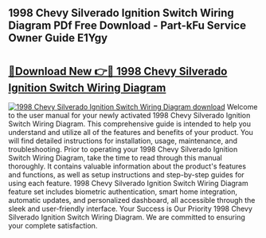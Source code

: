 ## 1998 Chevy Silverado Ignition Switch Wiring Diagram PDf Free Download - Part-kFu Service Owner Guide E1Ygy

# <h2><a href="http://dfu9ehz.blite.top/?on=1998+Chevy+Silverado+Ignition+Switch+Wiring+Diagram">🔗Download New 👉🔴 1998 Chevy Silverado Ignition Switch Wiring Diagram</a></h2>

[![1998 Chevy Silverado Ignition Switch Wiring Diagram download](https://i.imgur.com/lujVjoI.png)](http://dfu9ehz.blite.top/?on=1998+Chevy+Silverado+Ignition+Switch+Wiring+Diagram)
Welcome to the user manual for your newly activated 1998 Chevy Silverado Ignition Switch Wiring Diagram. This comprehensive guide is intended to help you understand and utilize all of the features and benefits of your product. You will find detailed instructions for installation, usage, maintenance, and troubleshooting. Prior to operating your 1998 Chevy Silverado Ignition Switch Wiring Diagram, take the time to read through this manual thoroughly. It contains valuable information about the product's features and functions, as well as setup instructions and step-by-step guides for using each feature. 1998 Chevy Silverado Ignition Switch Wiring Diagram feature set includes biometric authentication, smart home integration, automatic updates, and personalized dashboard, all accessible through the sleek and user-friendly interface. Your Success is Our Priority 1998 Chevy Silverado Ignition Switch Wiring Diagram. We are committed to ensuring your complete satisfaction.
